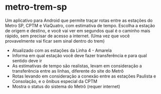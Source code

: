 metro-trem-sp
=============

Um aplicativo para Android que permite traçar rotas entre as estações do Metro SP, CPTM e ViaQuatro, com estimativa de tempo.
Escolha a estação de origem e destino, e você vai ver em segundos qual é o caminho mais rápido, sem precisar de acesso a internet.
(Uma vez que você provavelmente vai ficar sem sinal dentro do trem)

- Atualizado com as estações da Linha 4 - Amarela
- Informa em qual estação você deve fazer transferência e para qual sentido deve ir
- As estimativas de tempo são realistas, levam em consideração a transferência entre as linhas, diferente do site do Metrô
- Rotas levando em consideração a conexão entre as estações Paulista e Consolação, e o ônibus especial da CPTM
- Mostra o status do sistema do Metrô (requer internet)
